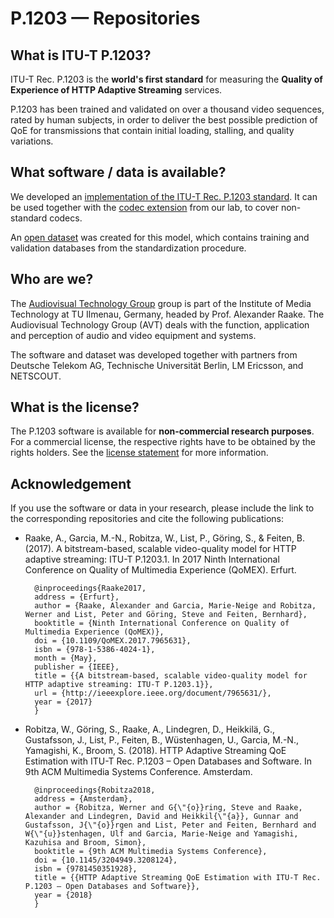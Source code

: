 # P.1203 — Repositories

## What is ITU-T P.1203?

ITU-T Rec. P.1203 is the **world's first standard** for measuring the **Quality of Experience of HTTP Adaptive Streaming** services.

P.1203 has been trained and validated on over a thousand video sequences, rated by human subjects, in order to deliver the best possible prediction of QoE for transmissions that contain initial loading, stalling, and quality variations.

## What software / data is available?

We developed an [implementation of the ITU-T Rec. P.1203 standard](https://github.com/itu-p1203/itu-p1203). It can be used together with the [codec extension](https://github.com/Telecommunication-Telemedia-Assessment/itu-p1203-codecextension) from our lab, to cover non-standard codecs.

An [open dataset](https://github.com/itu-p1203/open-dataset) was created for this model, which contains training and validation databases from the standardization procedure.


## Who are we?

The [Audiovisual Technology Group](https://www.tu-ilmenau.de/en/audio-visual-technology/) group is part of the Institute of Media Technology at TU Ilmenau, Germany, headed by Prof. Alexander Raake. The Audiovisual Technology Group (AVT) deals with the function, application and perception of audio and video equipment and systems.

The software and dataset was developed together with partners from Deutsche Telekom AG, Technische Universität Berlin, LM Ericsson, and NETSCOUT.

## What is the license?

The P.1203 software is available for **non-commercial research purposes**. For a commercial license, the respective rights have to be obtained by the rights holders. See the [license statement](https://github.com/itu-p1203/itu-p1203/#license) for more information.

## Acknowledgement

If you use the software or data in your research, please include the link to the corresponding repositories and cite the following publications:

* Raake, A., Garcia, M.-N., Robitza, W., List, P., Göring, S., & Feiten, B. (2017). A bitstream-based, scalable video-quality model for HTTP adaptive streaming: ITU-T P.1203.1. In 2017 Ninth International Conference on Quality of Multimedia Experience (QoMEX). Erfurt.

        @inproceedings{Raake2017,
        address = {Erfurt},
        author = {Raake, Alexander and Garcia, Marie-Neige and Robitza, Werner and List, Peter and Göring, Steve and Feiten, Bernhard},
        booktitle = {Ninth International Conference on Quality of Multimedia Experience (QoMEX)},
        doi = {10.1109/QoMEX.2017.7965631},
        isbn = {978-1-5386-4024-1},
        month = {May},
        publisher = {IEEE},
        title = {{A bitstream-based, scalable video-quality model for HTTP adaptive streaming: ITU-T P.1203.1}},
        url = {http://ieeexplore.ieee.org/document/7965631/},
        year = {2017}
        }


* Robitza, W., Göring, S., Raake, A., Lindegren, D., Heikkilä, G., Gustafsson, J., List, P., Feiten, B., Wüstenhagen, U., Garcia, M.-N., Yamagishi, K., Broom, S. (2018). HTTP Adaptive Streaming QoE Estimation with ITU-T Rec. P.1203 – Open Databases and Software. In 9th ACM Multimedia Systems Conference. Amsterdam.

        @inproceedings{Robitza2018,
        address = {Amsterdam},
        author = {Robitza, Werner and G{\"{o}}ring, Steve and Raake, Alexander and Lindegren, David and Heikkil{\"{a}}, Gunnar and Gustafsson, J{\"{o}}rgen and List, Peter and Feiten, Bernhard and W{\"{u}}stenhagen, Ulf and Garcia, Marie-Neige and Yamagishi, Kazuhisa and Broom, Simon},
        booktitle = {9th ACM Multimedia Systems Conference},
        doi = {10.1145/3204949.3208124},
        isbn = {9781450351928},
        title = {{HTTP Adaptive Streaming QoE Estimation with ITU-T Rec. P.1203 – Open Databases and Software}},
        year = {2018}
        }
